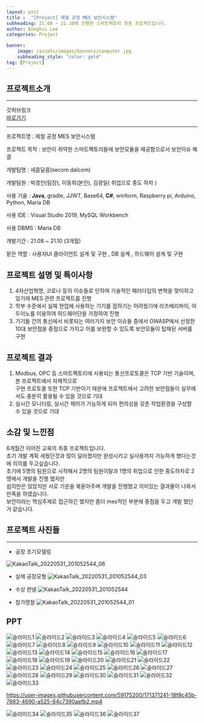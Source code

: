 ```yaml
---
layout: post
title :  "[Project] 제철 공정 MES 보안시스템"
subheading: 21.08 ~ 21.10에 진행한 스마트팩토리 최종 프로젝트입니다.
author: Donghui Lee
categories: Project

banner:
    image: /assets/images/banners/computer.jpg
    subheading_style: "color: gold"
tag: [Project]
---
```

## 프로젝트소개

---
깃허브링크  
[바로가기](https://github.com/bingdul/Project01_MES-security-System.git)  

---

프로젝트명 : 제철 공정 MES 보안시스템

프로젝트 목적 : 보안이 취약한 스마트팩토리들에 보안모듈을 제공함으로서 보안이슈 해결

개발팀명 : 세콤달콤(secom dalcom)

개발팀원 : 박경인(팀장), 이동희(본인), 김광일( 취업으로 중도 하차 )

사용 기술 : **Java**, gradle, JJWT, Base64, **C#**, winform, Raspberry pi, Arduino, Python, Maria DB

사용 IDE : Visual Studio 2019, MySQL Workbench

사용 DBMS : Maria DB

개발기간 : 21.08 ~ 21.10 (3개월)

맡은 역할 : 사용자UI 클라이언트 설계 및 구현 , DB 설계 , 하드웨어 설계 및 구현

## 프로젝트 설명 및 특이사항

1. 4차산업혁명, 코로나 등의 이슈들로 인하여 기술적인 패러다임의 변혁을 맞이하고 있기에 MES 관련 프로젝트를 진행
2. 학부 수준에서 실제 현업에 사용하는 기기를 접하기는 어려웠기에 라즈베리파이, 아두이노를 이용하여 하드웨어단을 가정하여 진행
3. 기기들 간의 통신에서 비롯되는 여러가지 보안 이슈들 중에서 OWASP에서 선정한 10대 보안점을 중점으로 가지고 이를 보완할 수 있도록 보안모듈이 탑재된 서버를 구현  

## 프로젝트 결과

1. Modbus, OPC 등 스마트팩토리에 사용되는 통신프로토콜은 TCP 기반 기술이며, 본 프로젝트에서 자체적으로  
   구현 프로토콜 또한 TCP 기반이기 때문에 프로젝트에서 고려한 보안점들이 실무에서도 충분히 활용될 수 있을 것으로 기대  
2. 실시간 모니터링, 실시간 제어가 가능하게 되어 편의성을 갖춘 작업환경을 구성할 수 있을 것으로 기대


## 소감 및 느낀점

6개월간 이어진 교육의 최종 프로젝트입니다.  
초기 개발 계획 세웠던것과 많이 달라졌지만 완성시키고 실사용까지 가능하게 했다는것에 의의를 두고싶습니다.  
초기에 5명의 팀원으로 시작해서 2명의 팀원이탈과 1명의 취업으로 인한 중도하차로 2명에서 개발을 진행 했지만  
쉽지만은 않았지만 서로 기운을 북돋아주며 개발을 진행했고 의미있는 결과물이 나와서 만족을 하였습니다.  
보안이라는 핵심주제로 접근하긴 했지만 좀더 mes적인 부분에 중점을 두고 개발 했던거 같습니다.

## 프로젝트 사진들

---

* 공장 초기모델링

![KakaoTalk_20220531_201052544_06](https://user-images.githubusercontent.com/59175200/171160724-bbf256de-79c6-455d-b774-cd4b9fb7f867.jpg)

* 실제 공장모형
![KakaoTalk_20220531_201052544_03](https://user-images.githubusercontent.com/59175200/171160866-8bc2f7aa-a6a3-4282-8e4e-39b587483672.jpg)

* 수상 판넬
![KakaoTalk_20220531_201052544](https://user-images.githubusercontent.com/59175200/171160954-c660bf8a-3eba-47f4-9675-c54727cd321e.jpg)

* 참가명찰
![KakaoTalk_20220531_201052544_01](https://user-images.githubusercontent.com/59175200/171161024-13331b03-ac61-47ad-84dc-71ea2954cbfe.jpg)


## PPT

![슬라이드1](https://user-images.githubusercontent.com/59175200/171370464-703d4d02-6d11-4e20-86bb-618192647fcf.PNG)
![슬라이드2](https://user-images.githubusercontent.com/59175200/171370472-87252eee-5cf7-45ab-a431-356fd4cc54b4.PNG)
![슬라이드3](https://user-images.githubusercontent.com/59175200/171370473-67ac7c70-f6cd-4d42-977e-1306f7c130de.PNG)
![슬라이드4](https://user-images.githubusercontent.com/59175200/171370480-852c235b-e8f8-4aef-8422-82fd89f876f7.PNG)
![슬라이드5](https://user-images.githubusercontent.com/59175200/171370484-6593f1af-f007-4a63-ade4-537ca19a75a5.PNG)
![슬라이드6](https://user-images.githubusercontent.com/59175200/171370486-23566432-07b4-4107-99cc-d68ce41badc2.PNG)
![슬라이드7](https://user-images.githubusercontent.com/59175200/171370490-bc75895f-d78b-4bea-8645-e393f6145ad9.PNG)
![슬라이드8](https://user-images.githubusercontent.com/59175200/171370495-2214e1d0-9c4f-4fc8-afc1-5d423faa1d83.PNG)
![슬라이드9](https://user-images.githubusercontent.com/59175200/171370499-ac16f788-0c0a-469a-adc5-2768eb6d9cad.PNG)
![슬라이드10](https://user-images.githubusercontent.com/59175200/171370503-06ee4173-0236-4950-a136-0da5294f23df.PNG)
![슬라이드11](https://user-images.githubusercontent.com/59175200/171370504-cadddc47-e218-4f44-8ad6-ce9653fefca9.PNG)
![슬라이드12](https://user-images.githubusercontent.com/59175200/171370509-b7f8a33d-f2d5-4739-ba20-719605672bcb.PNG)
![슬라이드13](https://user-images.githubusercontent.com/59175200/171370510-884368a3-475e-4fe5-853c-90af2db0651f.PNG)
![슬라이드14](https://user-images.githubusercontent.com/59175200/171370515-91004551-cf1f-44e5-8285-23f24a74f114.PNG)
![슬라이드15](https://user-images.githubusercontent.com/59175200/171370517-42e5a547-c313-40f4-9e0d-5a37a53251bc.PNG)
![슬라이드16](https://user-images.githubusercontent.com/59175200/171370518-8de450b5-1db0-4caa-a919-77d0862ca3a4.PNG)
![슬라이드17](https://user-images.githubusercontent.com/59175200/171370521-0278dd75-4e10-46d9-95dd-d787b76da95c.PNG)
![슬라이드18](https://user-images.githubusercontent.com/59175200/171370525-56517740-e5e0-4784-bb01-f3538b72cfec.PNG)
![슬라이드19](https://user-images.githubusercontent.com/59175200/171370527-7bbf815d-0bbd-436b-ada1-0fc4d17b150f.PNG)
![슬라이드20](https://user-images.githubusercontent.com/59175200/171370530-7bb99222-dffc-4aa0-b2cf-a6abcfbbd3c5.PNG)
![슬라이드21](https://user-images.githubusercontent.com/59175200/171370533-f52ec7e4-a411-407a-9009-5832f7b786fd.PNG)
![슬라이드22](https://user-images.githubusercontent.com/59175200/171370535-8d73260c-e9d4-4066-92c3-ac16e0aeffdb.PNG)
![슬라이드23](https://user-images.githubusercontent.com/59175200/171370538-02e1481f-d282-4d5d-a5a7-fdb519bfab71.PNG)
![슬라이드24](https://user-images.githubusercontent.com/59175200/171370543-5c75ab05-76fd-4d9e-a696-1544753925d3.PNG)
![슬라이드25](https://user-images.githubusercontent.com/59175200/171370548-19f66367-5540-4842-ae7f-3d2d0752f2c0.PNG)
![슬라이드26](https://user-images.githubusercontent.com/59175200/171370552-f88f5306-7e5b-473a-af58-a01cce4f09bb.PNG)
![슬라이드27](https://user-images.githubusercontent.com/59175200/171370553-b997d07a-8d04-42f9-a569-fd2c0133d1af.PNG)
![슬라이드28](https://user-images.githubusercontent.com/59175200/171370555-09e144f8-3970-46c6-9e2c-dcff6a89f052.PNG)
![슬라이드29](https://user-images.githubusercontent.com/59175200/171370557-749d4d62-6ef9-4f8e-8a7a-904e6264847d.PNG)
![슬라이드30](https://user-images.githubusercontent.com/59175200/171370558-7bd58b43-2b07-41db-9352-ffd714379f66.PNG)
![슬라이드31](https://user-images.githubusercontent.com/59175200/171370562-9cab5ea6-de4d-4478-93b4-20edf095a661.PNG)
![슬라이드32](https://user-images.githubusercontent.com/59175200/171370564-609e1477-f98c-499e-88f4-f0a03119a0df.PNG)
![슬라이드33](https://user-images.githubusercontent.com/59175200/171370565-fbac9896-2819-46f7-9bb6-c2527cb8b1ca.PNG)


https://user-images.githubusercontent.com/59175200/171371241-18f8c45b-7863-4690-a525-84c7390aefb2.mp4



![슬라이드34](https://user-images.githubusercontent.com/59175200/171370567-a8f1c46a-d5e0-406d-9b6f-ed6069916f73.PNG)
![슬라이드35](https://user-images.githubusercontent.com/59175200/171370571-54c6d3de-8eb3-4820-9129-6381ac17dda0.PNG)
![슬라이드36](https://user-images.githubusercontent.com/59175200/171370577-86ad5ec6-10b9-4269-8524-52a66a64cdbe.PNG)
![슬라이드37](https://user-images.githubusercontent.com/59175200/171370580-f900abd8-8d94-4732-945b-b20a579f9a8a.PNG)

